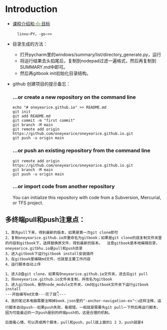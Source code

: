 # Introduction

* [课程介绍和<font color=red>·</font><font color=green>小</font><font color=red>·</font>目标](./introduction/课程介绍和小目标.md)

 		linxu~PY，-go~>>



* 目录生成的方法：
  * 打开pycharm里的windows/summary/list/directory_generate.py，运行
  * 将运行结果去头掐尾后，复制到nodepad过滤一遍格式，然后再复制到SUMMARY.md中即可。
  * 然后再gitbook init初始化目录结构。





* github 创建项目的提示备忘：

  ### …or create a new repository on the command line

  

  ```
  echo "# oneyearice.github.io" >> README.md
  git init
  git add README.md
  git commit -m "first commit"
  git branch -M main
  git remote add origin https://github.com/oneyearice/oneyearice.github.io.git
  git push -u origin main
  ```

  ### …or push an existing repository from the command line

  

  ```
  git remote add origin https://github.com/oneyearice/oneyearice.github.io.git
  git branch -M main
  git push -u origin main
  ```

  ### …or import code from another repository

  You can initialize this repository with code from a Subversion, Mercurial, or TFS project.

## 多终端pull和push注意点：

```
1、首先pull下来，得到最新的版本，如果是第一次git clone即可
2、复制oneyearice.github.io并重命名为gitbook；如果是git clone的就复制文件夹里的内容到gitbook下，选择替换原文件，得到最新的版本。  注意gitbook是本地编辑目录，oneyearice.gitbhu.io是pull和push目录
3、进入gitbook下运行gitbook install安装插件
3、在gitbook里编辑md文件，也就是主要工作内容
4、运行脚本自动上传
```

```
1、进入D盘git clone，如果有Oneyearice.github.io文件夹，进去后git pull
2、将oneyearice.github.io文件夹复制，并改名为gitbook
3、进入gitbook，删除node_module文件夹，cmd在gitbook文件夹下运行gitbook install
---开始编写md文章---完了就👇---
4、我的笔记本电脑需要注释掉book.json里的"-anchor-navigation-ex"👈这样注释，运行脚本自动push--如果push失败，看报错，一般就是需要先git pull一下然后再运行脚本，因为可能最近的一次push是别的终端push的。这是合理的机制。
```

```
后面看心情，可以弄成两个脚本，pull和push，pull就上面的1 2 3，push就是4
```

